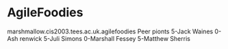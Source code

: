 # AgileFoodies
marshmallow.cis2003.tees.ac.uk.agilefoodies
Peer pionts
5-Jack Waines
0-Ash renwick 
5-Juli Simons
0-Marshall Fessey
5-Matthew Sherris
